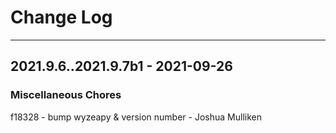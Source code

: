 # Change Log

- - -
## 2021.9.6..2021.9.7b1 - 2021-09-26


### Miscellaneous Chores

f18328 - bump wyzeapy & version number - Joshua Mulliken